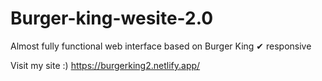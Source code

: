 # Burger-king-wesite-2.0
Almost fully functional web interface based on Burger King
✔ responsive

Visit my site :) https://burgerking2.netlify.app/
